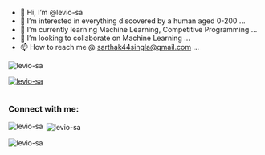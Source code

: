 - 👋 Hi, I’m @levio-sa
- 👀 I’m interested in everything discovered by a human aged 0-200 ...
- 🌱 I’m currently learning Machine Learning, Competitive Programming ...
- 💞️ I’m looking to collaborate on Machine Learning ...
- 📫 How to reach me @ sarthak44singla@gmail.com ...

<!---
levio-sa/levio-sa is a ✨ special ✨ repository because its `README.md` (this file) appears on your GitHub profile.
You can click the Preview link to take a look at your changes.
--->


<p align="left"> <img src="https://komarev.com/ghpvc/?username=levio-sa&label=Profile%20views&color=0e75b6&style=flat" alt="levio-sa" /> </p>

<p align="left"> <a href="https://github.com/ryo-ma/github-profile-trophy"><img src="https://github-profile-trophy.vercel.app/?username=levio-sa" alt="levio-sa" /></a> </p>

<p align="left"> <a href="https://twitter.com/" target="blank"><img src="https://img.shields.io/twitter/follow/?logo=twitter&style=for-the-badge" alt="" /></a> </p>

<h3 align="left">Connect with me:</h3>
<p align="left">
</p>

<p><img align="left" src="https://github-readme-stats.vercel.app/api/top-langs?username=levio-sa&show_icons=true&locale=en&layout=compact" alt="levio-sa" /></p>

<p>&nbsp;<img align="center" src="https://github-readme-stats.vercel.app/api?username=levio-sa&show_icons=true&locale=en" alt="levio-sa" /></p>

<p><img align="center" src="https://github-readme-streak-stats.herokuapp.com/?user=levio-sa&" alt="levio-sa" /></p>
